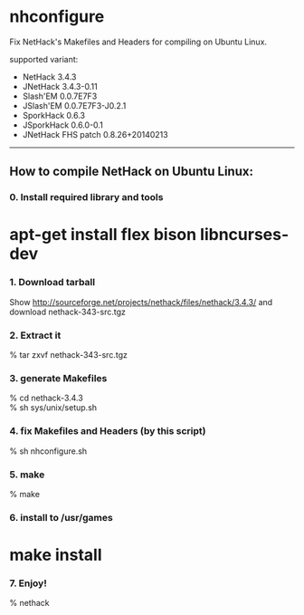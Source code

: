 nhconfigure
===========

Fix NetHack's Makefiles and Headers for compiling on Ubuntu Linux.

supported variant:

* NetHack 3.4.3
* JNetHack 3.4.3-0.11
* Slash'EM 0.0.7E7F3
* JSlash'EM 0.0.7E7F3-J0.2.1
* SporkHack 0.6.3
* JSporkHack 0.6.0-0.1
* JNetHack FHS patch 0.8.26+20140213

----

## How to compile NetHack on Ubuntu Linux:

### 0. Install required library and tools

 # apt-get install flex bison libncurses-dev

### 1. Download tarball

Show http://sourceforge.net/projects/nethack/files/nethack/3.4.3/ and download nethack-343-src.tgz

### 2. Extract it

% tar zxvf nethack-343-src.tgz

### 3. generate Makefiles

% cd nethack-3.4.3  
% sh sys/unix/setup.sh

### 4. fix Makefiles and Headers (by this script)

% sh nhconfigure.sh

### 5. make

% make

### 6. install to /usr/games

 # make install

### 7. Enjoy!

% nethack
